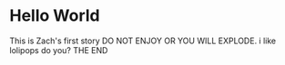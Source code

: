 # Hello World

This is Zach's first story DO NOT ENJOY OR YOU WILL EXPLODE. i like lolipops do you? THE END